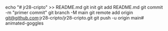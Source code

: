 echo "# jr28-cripto" >> README.md 
git init 
git add README.md 
git commit -m "primer commit" 
git branch -M main 
git remote add origin git@github.com:jr28-cripto/jr28-cripto.git
 git push -u origin main# animated-goggles
